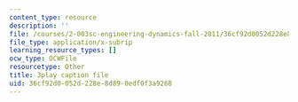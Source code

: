 ```yaml
---
content_type: resource
description: ''
file: /courses/2-003sc-engineering-dynamics-fall-2011/36cf92d0052d228e8d890edf0f3a9268_OxcCPTc_bXw.srt
file_type: application/x-subrip
learning_resource_types: []
ocw_type: OCWFile
resourcetype: Other
title: 3play caption file
uid: 36cf92d0-052d-228e-8d89-0edf0f3a9268
---
```

